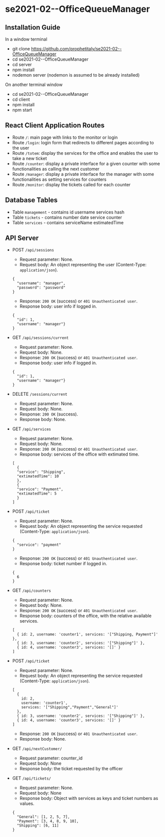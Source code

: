 # se2021-02--OfficeQueueManager

## Installation Guide
 In a window terminal
 
 * git clone https://github.com/prophetitaly/se2021-02--OfficeQueueManager
 * cd se2021-02--OfficeQueueManager
 * cd server
 * npm install
 * nodemon server (nodemon is assumed to be already installed)

 On another terminal window
 * cd se2021-02--OfficeQueueManager
 * cd client
 * npm install
 * npm start

## React Client Application Routes

- Route `/`: main page with links to the monitor or login
- Route `/login`: login form that redirects to different pages according to the user
- Route `/totem`: display the services for the office and enables the user to take a new ticket
- Route `/counter`: display a private interface for a given counter with some functionalities as calling the next customer
- Route `/manager`: display a private interface for the manager with some functionalities as setting services for counters
- Route `/monitor`: display the tickets called for each counter
  
## Database Tables

- Table `management` - contains id username services hash
- Table `tickets` - contains number date service counter
- Table `services` - contains serviceName estimatedTime

## API Server

- POST `/api/sessions`
  - Request parameter: None.
  - Request body: An object representing the user (Content-Type: `application/json`).
  ``` 
  {
    "username": "manager",
    "password": "password"
  }
  ```
  - Response: `200 OK` (success) or `401 Unauthenticated user`.
  - Response body: user info if logged in.
  ```
  {
    "id": 1,
    "username": "manager"}
  }
  ```
  
- GET `/api/sessions/current`
  - Request parameter: None.
  - Request body: None.
  - Response: `200 OK` (success) or `401 Unauthenticated user`.
  - Response body: user info if logged in.
  ```
  {
    "id": 1,
    "username": "manager"}
  }
  ```

- DELETE `/sessions/current`
  - Request parameter: None.
  - Request body: None.
  - Response: `200 OK` (success).
  - Response body: None.  

- GET `/api/services`
  - Request parameter: None.
  - Request body: None.
  - Response: `200 OK` (success) or `401 Unauthenticated user`.
  - Response body: services of the office with extimated time.
  ```
  [
    {
    "service": "Shipping",
    "extimatedTime": 10
    },
    {
    "service": "Payment",
    "extimatedTime": 5
    }
  ]
  ```

- POST `/api/ticket`
  - Request parameter: None.
  - Request body: An object representing the service requested (Content-Type: `application/json`).
  ``` 
  {
    "service": "payment"
  }
  ```
  - Response: `200 OK` (success) or `401 Unauthenticated user`.
   - Response body: ticket number if logged in.
  ```
  {
    6
  }
  ```

- GET `/api/counters`
  - Request parameter: None.
  - Request body: None.
  - Response: `200 OK` (success) or `401 Unauthenticated user`.
  - Response body: counters of the office, with the relative available services.
  ```
  [
    { id: 2, username: 'counter1', services: '["Shipping, Payment"]' },
    { id: 3, username: 'counter2', services: '["Shipping"]' },
    { id: 4, username: 'counter3', services: '[]' }
  ]
  ```

- POST `/api/ticket`
  - Request parameter: None.
  - Request body: An object representing the service requested (Content-Type: `application/json`).
  ``` 
  [
    {
      id: 2,
      username: 'counter1',
      services: '["Shipping","Payment","General"]'
    },
    { id: 3, username: 'counter2', services: '["Shipping"]' },
    { id: 4, username: 'counter3', services: '[]' }
  ]
  ```
  - Response: `200 OK` (success) or `401 Unauthenticated user`.
   - Response body: None.


- GET `/api/nextCustomer/`
  - Request parameter: counter_id
  - Request body: None
  - Response body: the ticket requested by the officer


- GET `/api/tickets/`
  - Request parameter: None.
  - Request body: None
  - Response body: Object with services as keys and ticket numbers as values.
  ``` 
  {
    "General": [1, 2, 5, 7],
    "Payment": [3, 4, 8, 9, 10],
    "Shipping": [6, 11]
  }
  ```